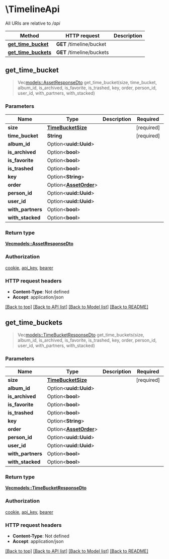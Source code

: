 # \TimelineApi

All URIs are relative to */api*

Method | HTTP request | Description
------------- | ------------- | -------------
[**get_time_bucket**](TimelineApi.md#get_time_bucket) | **GET** /timeline/bucket | 
[**get_time_buckets**](TimelineApi.md#get_time_buckets) | **GET** /timeline/buckets | 



## get_time_bucket

> Vec<models::AssetResponseDto> get_time_bucket(size, time_bucket, album_id, is_archived, is_favorite, is_trashed, key, order, person_id, user_id, with_partners, with_stacked)


### Parameters


Name | Type | Description  | Required | Notes
------------- | ------------- | ------------- | ------------- | -------------
**size** | [**TimeBucketSize**](.md) |  | [required] |
**time_bucket** | **String** |  | [required] |
**album_id** | Option<**uuid::Uuid**> |  |  |
**is_archived** | Option<**bool**> |  |  |
**is_favorite** | Option<**bool**> |  |  |
**is_trashed** | Option<**bool**> |  |  |
**key** | Option<**String**> |  |  |
**order** | Option<[**AssetOrder**](.md)> |  |  |
**person_id** | Option<**uuid::Uuid**> |  |  |
**user_id** | Option<**uuid::Uuid**> |  |  |
**with_partners** | Option<**bool**> |  |  |
**with_stacked** | Option<**bool**> |  |  |

### Return type

[**Vec<models::AssetResponseDto>**](AssetResponseDto.md)

### Authorization

[cookie](../README.md#cookie), [api_key](../README.md#api_key), [bearer](../README.md#bearer)

### HTTP request headers

- **Content-Type**: Not defined
- **Accept**: application/json

[[Back to top]](#) [[Back to API list]](../README.md#documentation-for-api-endpoints) [[Back to Model list]](../README.md#documentation-for-models) [[Back to README]](../README.md)


## get_time_buckets

> Vec<models::TimeBucketResponseDto> get_time_buckets(size, album_id, is_archived, is_favorite, is_trashed, key, order, person_id, user_id, with_partners, with_stacked)


### Parameters


Name | Type | Description  | Required | Notes
------------- | ------------- | ------------- | ------------- | -------------
**size** | [**TimeBucketSize**](.md) |  | [required] |
**album_id** | Option<**uuid::Uuid**> |  |  |
**is_archived** | Option<**bool**> |  |  |
**is_favorite** | Option<**bool**> |  |  |
**is_trashed** | Option<**bool**> |  |  |
**key** | Option<**String**> |  |  |
**order** | Option<[**AssetOrder**](.md)> |  |  |
**person_id** | Option<**uuid::Uuid**> |  |  |
**user_id** | Option<**uuid::Uuid**> |  |  |
**with_partners** | Option<**bool**> |  |  |
**with_stacked** | Option<**bool**> |  |  |

### Return type

[**Vec<models::TimeBucketResponseDto>**](TimeBucketResponseDto.md)

### Authorization

[cookie](../README.md#cookie), [api_key](../README.md#api_key), [bearer](../README.md#bearer)

### HTTP request headers

- **Content-Type**: Not defined
- **Accept**: application/json

[[Back to top]](#) [[Back to API list]](../README.md#documentation-for-api-endpoints) [[Back to Model list]](../README.md#documentation-for-models) [[Back to README]](../README.md)

